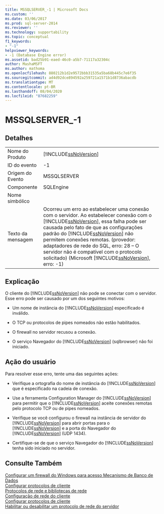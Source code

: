 ```yaml
---
title: MSSQLSERVER_-1 | Microsoft Docs
ms.custom: ''
ms.date: 03/06/2017
ms.prod: sql-server-2014
ms.reviewer: ''
ms.technology: supportability
ms.topic: conceptual
f1_keywords:
- "-1"
helpviewer_keywords:
- -1 (Database Engine error)
ms.assetid: bad25b91-eaed-46c0-a5b7-71117a32304c
author: MashaMSFT
ms.author: mathoma
ms.openlocfilehash: 880212b1d2e9572bbb31535a5ba68b445c7e6f35
ms.sourcegitcommit: ad4d92dce894592a259721a1571b1d8736abacdb
ms.translationtype: MT
ms.contentlocale: pt-BR
ms.lasthandoff: 08/04/2020
ms.locfileid: "87682259"
---
```

# <a name="mssqlserver_-1"></a>MSSQLSERVER_-1
    
## <a name="details"></a>Detalhes  
  
|||  
|-|-|  
|Nome do Produto|[!INCLUDE[ssNoVersion](../../includes/ssnoversion-md.md)]|  
|ID do evento|-1|  
|Origem do Evento|MSSQLSERVER|  
|Componente|SQLEngine|  
|Nome simbólico||  
|Texto da mensagem|Ocorreu um erro ao estabelecer uma conexão com o servidor.  Ao estabelecer conexão com o [!INCLUDE[ssNoVersion](../../includes/ssnoversion-md.md)], essa falha pode ser causada pelo fato de que as configurações padrão do [!INCLUDE[ssNoVersion](../../includes/ssnoversion-md.md)] não permitem conexões remotas. (provedor: adaptadores de rede do SQL, erro: 28 – O servidor não é compatível com o protocolo solicitado) (Microsoft [!INCLUDE[ssNoVersion](../../includes/ssnoversion-md.md)], erro: -1)|  
  
## <a name="explanation"></a>Explicação  
 O cliente do [!INCLUDE[ssNoVersion](../../includes/ssnoversion-md.md)] não pode se conectar com o servidor. Esse erro pode ser causado por um dos seguintes motivos:  
  
-   Um nome de instância do [!INCLUDE[ssNoVersion](../../includes/ssnoversion-md.md)] especificado é inválido.  
  
-   O TCP ou protocolos de pipes nomeados não estão habilitados.  
  
-   O firewall no servidor recusou a conexão.  
  
-   O serviço Navegador do [!INCLUDE[ssNoVersion](../../includes/ssnoversion-md.md)] (sqlbrowser) não foi iniciado.  
  
## <a name="user-action"></a>Ação do usuário  
 Para resolver esse erro, tente uma das seguintes ações:  
  
-   Verifique a ortografia do nome de instância do [!INCLUDE[ssNoVersion](../../includes/ssnoversion-md.md)] que é especificado na cadeia de conexão.  
  
-   Use a ferramenta Configuration Manager do [!INCLUDE[ssNoVersion](../../includes/ssnoversion-md.md)] para permitir que o [!INCLUDE[ssNoVersion](../../includes/ssnoversion-md.md)] aceite conexões remotas pelo protocolo TCP ou de pipes nomeados.  
  
-   Verifique se você configurou o firewall na instância de servidor do [!INCLUDE[ssNoVersion](../../includes/ssnoversion-md.md)] para abrir portas para o [!INCLUDE[ssNoVersion](../../includes/ssnoversion-md.md)] e a porta do Navegador do [!INCLUDE[ssNoVersion](../../includes/ssnoversion-md.md)] (UDP 1434).  
  
-   Certifique-se de que o serviço Navegador do [!INCLUDE[ssNoVersion](../../includes/ssnoversion-md.md)] tenha sido iniciado no servidor.  
  
## <a name="see-also"></a>Consulte Também  
 [Configurar um firewall do Windows para acesso Mecanismo de Banco de Dados](../../database-engine/configure-windows/configure-a-windows-firewall-for-database-engine-access.md)   
 [Configurar protocolos de cliente](../../database-engine/configure-windows/configure-client-protocols.md)   
 [Protocolos de rede e bibliotecas de rede](../../sql-server/install/network-protocols-and-network-libraries.md)   
 [Configuração de rede do cliente](../../database-engine/configure-windows/client-network-configuration.md)   
 [Configurar protocolos de cliente](../../database-engine/configure-windows/configure-client-protocols.md)   
 [Habilitar ou desabilitar um protocolo de rede do servidor](../../database-engine/configure-windows/enable-or-disable-a-server-network-protocol.md)  
  
  
